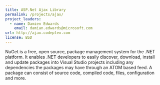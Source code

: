 ```yaml
---
title: ASP.Net Ajax Library
permalink: /projects/ajax/
project_leaders:
  - name: Damien Edwards
    email: damian.edwards@microsoft.com
url: http://ajax.codeplex.com
license: BSD
---
```

NuGet is a free, open source, package management system for the .NET platform. It enables .NET developers to easily discover, download, install and update packages into Visual Studio projects including any dependencies the packages may have through an ATOM based feed. A package can consist of source code, compiled code, files, configuration and more.